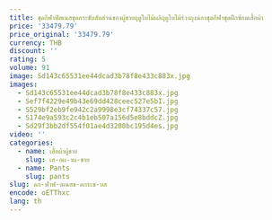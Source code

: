 ```yaml
---
title: ชุดกีฬาฟิตเนสชุดกระชับสัดส่วนของผู้ชายฤดูใบไม้ผลิฤดูใบไม้ร่วงถุงน่องชุดกีฬาชุดฝึกซ้อมเสื้อผ้า
price: '33479.79'
price_original: '33479.79'
currency: THB
discount: ''
rating: 5
volume: 91
image: Sd143c65531ee44dcad3b78f8e433c883x.jpg
images:
  - Sd143c65531ee44dcad3b78f8e433c883x.jpg
  - Sef7f4229e49b43e69dd428ceec527e5bI.jpg
  - S529bf2eb9fe942c2a9998e3cf74337c57.jpg
  - S174e9a593c2c4b1eb507a156d5e8bddcZ.jpg
  - Sd29f3bb2df554f01ae4d3200bc195d4es.jpg
video: ''
categories:
  - name: เสื้อผ้าผู้ชาย
    slug: เส-อผ-าผ-ชาย
  - name: Pants
    slug: pants
slug: ดก-ฬาฟ-ตเนสช-ดกระช-บส
encode: oETThxc
lang: th
---
```

  